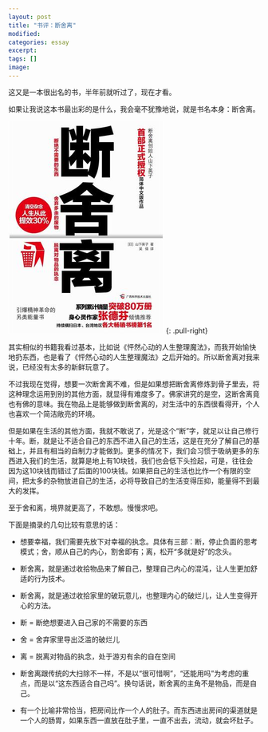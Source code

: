 ```yaml
---
layout: post
title: "书评：断舍离"
modified:
categories: essay
excerpt:
tags: []
image:
---
```


这又是一本很出名的书，半年前就听过了，现在才看。

如果让我说这本书最出彩的是什么，我会毫不犹豫地说，就是书名本身：断舍离。

![断舍离](/images/s26872396.jpg)
{: .pull-right}

其实相似的书籍我看过基本，比如说《怦然心动的人生整理魔法》，而我开始愉快地扔东西，也是看了《怦然心动的人生整理魔法》之后开始的。所以断舍离对我来说，已经没有太多的新鲜玩意了。

不过我现在觉得，想要一次断舍离不难，但是如果想把断舍离修炼到骨子里去，将这种理念运用到别的其他方面，就显得有难度多了。佛家讲究的是空，这断舍离竟也有佛的意味。我在物品上是能够做到断舍离的，对生活中的东西很看得开，个人也喜欢一个简洁敞亮的环境。

但是如果在生活的其他方面，我就不敢说了，光是这个“断”字，就足以让自己修行十年。断，就是让不适合自己的东西不进入自己的生活，这是在充分了解自己的基础上，并且有相当的自制力才能做到。更多的情况下，我们会习惯于吸纳更多的东西进入我们的生活，就算是地上有10块钱，我们也会低下头捡起，可是，往往会因为这10块钱而错过了后面的100块钱。如果把自己的生活也比作一个有限的空间，把太多的杂物放进自己的生活，必将导致自己的生活变得压抑，能量得不到最大的发挥。

至于舍和离，境界就更高了，不敢想。慢慢求吧。

下面是摘录的几句比较有意思的话：

- 想要幸福，我们需要先放下对幸福的执念。具体有三部：断，停止负面的思考模式；舍，顺从自己的内心，割舍即有；离，松开“多就是好”的念头。

- 断舍离，就是通过收拾物品来了解自己，整理自己内心的混沌，让人生更加舒适的行为技术。

- 断舍离，就是通过收拾家里的破玩意儿，也整理内心的破烂儿，让人生变得开心的方法。

- 断 = 断绝想要进入自己家的不需要的东西
- 舍 = 舍弃家里导出泛滥的破烂儿
- 离 = 脱离对物品的执念，处于游刃有余的自在空间

- 断舍离跟传统的大扫除不一样，不是以“很可惜啊”，“还能用吗”为考虑的重点，而是以“这东西适合自己吗”。换句话说，断舍离的主角不是物品，而是自己。

- 有一个比喻非常恰当，把房间比作一个人的肚子。而东西进出房间的渠道就是一个人的肠胃，如果东西一直放在肚子里，一直不出去，流动，就会坏肚子。